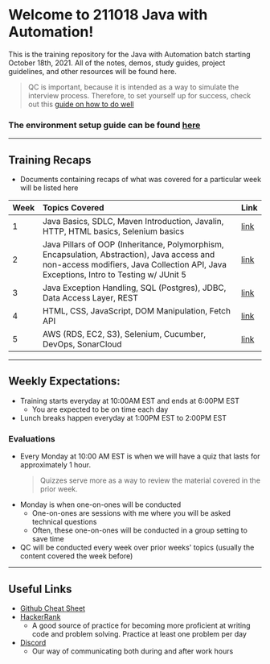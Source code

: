 # Welcome to 211018 Java with Automation!
This is the training repository for the Java with Automation batch starting October 18th, 2021. All of the notes, demos, study guides, project guidelines, and other resources will be found here.

> QC is important, because it is intended as a way to simulate the interview process. Therefore, to set yourself up for success, check out this [guide on how to do well](./how-to-do-well-in-qc.md)

### The environment setup guide can be found [here](https://github.com/211018jwa/environment-setup)

---

## Training Recaps
* Documents containing recaps of what was covered for a particular week will be listed here

| Week | Topics Covered | Link |
| :--- | :------------- | :--- |
| 1 | Java Basics, SDLC, Maven Introduction, Javalin, HTTP, HTML basics, Selenium basics | [link](./recaps/week-1-recap.md) |
| 2 | Java Pillars of OOP (Inheritance, Polymorphism, Encapsulation, Abstraction), Java access and non-access modifiers, Java Collection API, Java Exceptions, Intro to Testing w/ JUnit 5 | [link](./recaps/week-2-recap.md) |
| 3 | Java Exception Handling, SQL (Postgres), JDBC, Data Access Layer, REST | [link](./recaps/week-3-recap.md) |
| 4 | HTML, CSS, JavaScript, DOM Manipulation, Fetch API | [link](./recaps/week-4-recap.md) |
| 5 | AWS (RDS, EC2, S3), Selenium, Cucumber, DevOps, SonarCloud | [link](./recaps/week-5-recap.md)

---

## Weekly Expectations:
* Training starts everyday at 10:00AM EST and ends at 6:00PM EST
    - You are expected to be on time each day
* Lunch breaks happen everyday at 1:00PM EST to 2:00PM EST

### Evaluations

* Every Monday at 10:00 AM EST is when we will have a quiz that lasts for approximately 1 hour.
    > Quizzes serve more as a way to review the material covered in the prior week.
* Monday is when one-on-ones will be conducted
    - One-on-ones are sessions with me where you will be asked technical questions
    - Often, these one-on-ones will be conducted in a group setting to save time
* QC will be conducted every week over prior weeks' topics (usually the content covered the week before)

---

## Useful Links
* [Github Cheat Sheet](https://i.redd.it/8341g68g1v7y.png)
* [HackerRank](https://www.hackerrank.com/)
    - A good source of practice for becoming more proficient at writing code and problem solving. Practice at least one problem per day
* [Discord](https://discord.gg/8qcb4xkMPs)
    - Our way of communicating both during and after work hours
